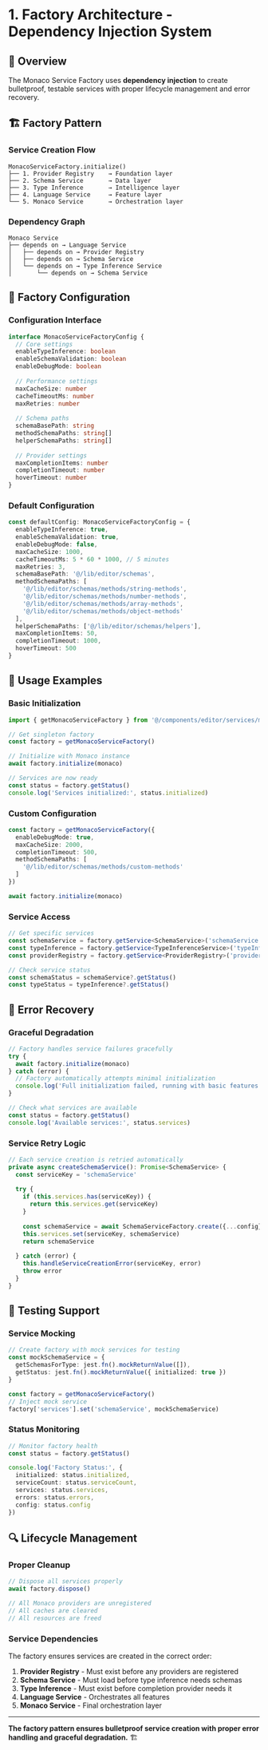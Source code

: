 # 1. Factory Architecture - Dependency Injection System

## 🎯 **Overview**

The Monaco Service Factory uses **dependency injection** to create bulletproof, testable services with proper lifecycle management and error recovery.

## 🏗️ **Factory Pattern**

### **Service Creation Flow**
```
MonacoServiceFactory.initialize()
├── 1. Provider Registry    → Foundation layer
├── 2. Schema Service       → Data layer  
├── 3. Type Inference       → Intelligence layer
├── 4. Language Service     → Feature layer
└── 5. Monaco Service       → Orchestration layer
```

### **Dependency Graph**
```
Monaco Service
├── depends on → Language Service
│   ├── depends on → Provider Registry
│   ├── depends on → Schema Service  
│   └── depends on → Type Inference Service
│       └── depends on → Schema Service
```

## 🔧 **Factory Configuration**

### **Configuration Interface**
```typescript
interface MonacoServiceFactoryConfig {
  // Core settings
  enableTypeInference: boolean
  enableSchemaValidation: boolean
  enableDebugMode: boolean
  
  // Performance settings
  maxCacheSize: number
  cacheTimeoutMs: number
  maxRetries: number
  
  // Schema paths
  schemaBasePath: string
  methodSchemaPaths: string[]
  helperSchemaPaths: string[]
  
  // Provider settings
  maxCompletionItems: number
  completionTimeout: number
  hoverTimeout: number
}
```

### **Default Configuration**
```typescript
const defaultConfig: MonacoServiceFactoryConfig = {
  enableTypeInference: true,
  enableSchemaValidation: true,
  enableDebugMode: false,
  maxCacheSize: 1000,
  cacheTimeoutMs: 5 * 60 * 1000, // 5 minutes
  maxRetries: 3,
  schemaBasePath: '@/lib/editor/schemas',
  methodSchemaPaths: [
    '@/lib/editor/schemas/methods/string-methods',
    '@/lib/editor/schemas/methods/number-methods',
    '@/lib/editor/schemas/methods/array-methods',
    '@/lib/editor/schemas/methods/object-methods'
  ],
  helperSchemaPaths: ['@/lib/editor/schemas/helpers'],
  maxCompletionItems: 50,
  completionTimeout: 1000,
  hoverTimeout: 500
}
```

## 🚀 **Usage Examples**

### **Basic Initialization**
```typescript
import { getMonacoServiceFactory } from '@/components/editor/services/monaco-editor'

// Get singleton factory
const factory = getMonacoServiceFactory()

// Initialize with Monaco instance
await factory.initialize(monaco)

// Services are now ready
const status = factory.getStatus()
console.log('Services initialized:', status.initialized)
```

### **Custom Configuration**
```typescript
const factory = getMonacoServiceFactory({
  enableDebugMode: true,
  maxCacheSize: 2000,
  completionTimeout: 500,
  methodSchemaPaths: [
    '@/lib/editor/schemas/methods/custom-methods'
  ]
})

await factory.initialize(monaco)
```

### **Service Access**
```typescript
// Get specific services
const schemaService = factory.getService<SchemaService>('schemaService')
const typeInference = factory.getService<TypeInferenceService>('typeInferenceService')
const providerRegistry = factory.getService<ProviderRegistry>('providerRegistry')

// Check service status
const schemaStatus = schemaService?.getStatus()
const typeStatus = typeInference?.getStatus()
```

## 🔄 **Error Recovery**

### **Graceful Degradation**
```typescript
// Factory handles service failures gracefully
try {
  await factory.initialize(monaco)
} catch (error) {
  // Factory automatically attempts minimal initialization
  console.log('Full initialization failed, running with basic features')
}

// Check what services are available
const status = factory.getStatus()
console.log('Available services:', status.services)
```

### **Service Retry Logic**
```typescript
// Each service creation is retried automatically
private async createSchemaService(): Promise<SchemaService> {
  const serviceKey = 'schemaService'
  
  try {
    if (this.services.has(serviceKey)) {
      return this.services.get(serviceKey)
    }
    
    const schemaService = await SchemaServiceFactory.create({...config})
    this.services.set(serviceKey, schemaService)
    return schemaService
    
  } catch (error) {
    this.handleServiceCreationError(serviceKey, error)
    throw error
  }
}
```

## 🧪 **Testing Support**

### **Service Mocking**
```typescript
// Create factory with mock services for testing
const mockSchemaService = {
  getSchemasForType: jest.fn().mockReturnValue([]),
  getStatus: jest.fn().mockReturnValue({ initialized: true })
}

const factory = getMonacoServiceFactory()
// Inject mock service
factory['services'].set('schemaService', mockSchemaService)
```

### **Status Monitoring**
```typescript
// Monitor factory health
const status = factory.getStatus()

console.log('Factory Status:', {
  initialized: status.initialized,
  serviceCount: status.serviceCount,
  services: status.services,
  errors: status.errors,
  config: status.config
})
```

## 🔍 **Lifecycle Management**

### **Proper Cleanup**
```typescript
// Dispose all services properly
await factory.dispose()

// All Monaco providers are unregistered
// All caches are cleared
// All resources are freed
```

### **Service Dependencies**
The factory ensures services are created in the correct order:

1. **Provider Registry** - Must exist before any providers are registered
2. **Schema Service** - Must load before type inference needs schemas
3. **Type Inference** - Must exist before completion provider needs it
4. **Language Service** - Orchestrates all features
5. **Monaco Service** - Final orchestration layer

---

**The factory pattern ensures bulletproof service creation with proper error handling and graceful degradation.** 🏗️ 
